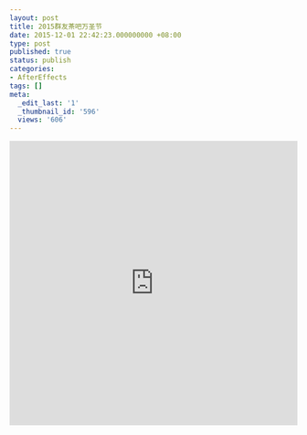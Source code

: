```yaml
---
layout: post
title: 2015群友茶吧万圣节
date: 2015-12-01 22:42:23.000000000 +08:00
type: post
published: true
status: publish
categories:
- AfterEffects
tags: []
meta:
  _edit_last: '1'
  _thumbnail_id: '596'
  views: '606'
---
```

<p><iframe height="498" width="100%" src="http://player.youku.com/embed/XMTM3NTM2OTg2OA==" frameborder="0" allowfullscreen></iframe></p>
